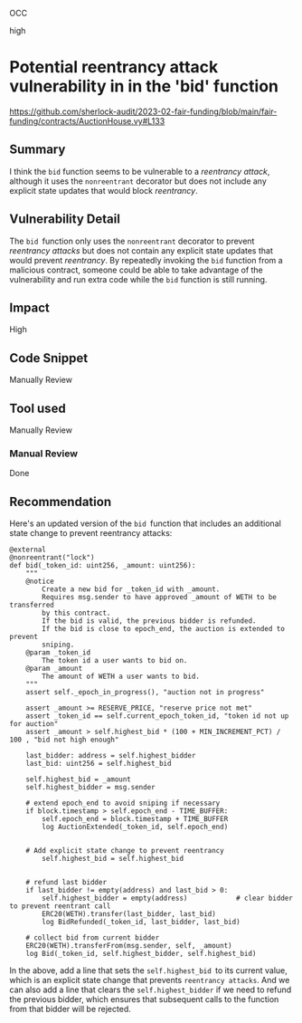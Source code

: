 OCC

high

# Potential reentrancy attack vulnerability in in the 'bid' function

https://github.com/sherlock-audit/2023-02-fair-funding/blob/main/fair-funding/contracts/AuctionHouse.vy#L133

## Summary
I think the `bid` function seems to be vulnerable to a _reentrancy attack_, although it uses the `nonreentrant` decorator but does not include any explicit state updates that would block _reentrancy_.

## Vulnerability Detail
The `bid `function only uses the `nonreentrant` decorator to prevent  _reentrancy attacks_  but does not contain any explicit state updates that would prevent _reentrancy_. By repeatedly invoking the `bid` function from a malicious contract, someone could be able to take advantage of the vulnerability and run extra code while the `bid` function is still running.

## Impact
High

## Code Snippet
Manually Review

## Tool used
Manually Review

### Manual Review
Done

## Recommendation
Here's an updated version of the `bid `function that includes an additional state change to prevent reentrancy attacks:

```solidity
@external
@nonreentrant("lock")
def bid(_token_id: uint256, _amount: uint256):
    """
    @notice
        Create a new bid for _token_id with _amount.
        Requires msg.sender to have approved _amount of WETH to be transferred
        by this contract.
        If the bid is valid, the previous bidder is refunded.
        If the bid is close to epoch_end, the auction is extended to prevent 
        sniping.
    @param _token_id
        The token id a user wants to bid on.
    @param _amount
        The amount of WETH a user wants to bid.
    """
    assert self._epoch_in_progress(), "auction not in progress"

    assert _amount >= RESERVE_PRICE, "reserve price not met"
    assert _token_id == self.current_epoch_token_id, "token id not up for auction"
    assert _amount > self.highest_bid * (100 + MIN_INCREMENT_PCT) / 100 , "bid not high enough" 

    last_bidder: address = self.highest_bidder
    last_bid: uint256 = self.highest_bid

    self.highest_bid = _amount
    self.highest_bidder = msg.sender

    # extend epoch_end to avoid sniping if necessary
    if block.timestamp > self.epoch_end - TIME_BUFFER:
        self.epoch_end = block.timestamp + TIME_BUFFER
        log AuctionExtended(_token_id, self.epoch_end)

      
    # Add explicit state change to prevent reentrancy
        self.highest_bid = self.highest_bid


    # refund last bidder
    if last_bidder != empty(address) and last_bid > 0:
        self.highest_bidder = empty(address)            # clear bidder to prevent reentrant call
        ERC20(WETH).transfer(last_bidder, last_bid)
        log BidRefunded(_token_id, last_bidder, last_bid)

    # collect bid from current bidder
    ERC20(WETH).transferFrom(msg.sender, self, _amount)
    log Bid(_token_id, self.highest_bidder, self.highest_bid)

```
In the above, add a line that sets the `self.highest_bid `to its current value, which is an explicit state change that prevents `reentrancy attacks`. And we can also add a line that clears the `self.highest_bidder` if we need to refund the previous bidder, which ensures that subsequent calls to the function from that bidder will be rejected.








